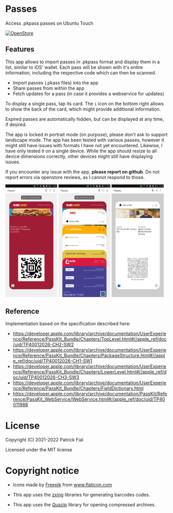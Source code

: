 # Passes
Access .pkpass passes on Ubuntu Touch

[![OpenStore](https://open-store.io/badges/en_US.svg)](https://open-store.io/app/passes.s710)

## Features

This app allows to import passes in .pkpass format and display them in a list, similar to iOS' wallet. Each pass will be shown with it's entire information, including the respective code which can then be scanned.

- Import passes (.pkass files) into the app
- Share passes from within the app
- Fetch updates for a pass (in case it provides a webservice for updates)

To display a single pass, tap its card. The `i` icon on the bottom right allows to show the back of the card, which might provide additional information.

Expired passes are automatically hidden, but can be displayed at any time, if desired.

The app is locked in portrait mode (on purpose), please don't ask to support landscape mode.
The app has been tested with various passes, however it might still have issues with formats I have not yet encountered. Likewise, I have only tested it on a single device. While the app should resize to all device dimensions correctly, other devices might still have displaying issues.

If you encounter any issue with the app, **please report on github**. Do not report errors via openstore reviews, as I cannot respond to those.

<p float="left">
<img title="Screenshot" alt="Screenshot" width="32%" src="screenshots/screenshot1.png">
<img title="Screenshot" alt="Screenshot" width="32%" src="screenshots/screenshot2.png">
<img title="Screenshot" alt="Screenshot" width="32%" src="screenshots/screenshot3.png">

</p>

## Reference

Implementation based on the specification described here:
- https://developer.apple.com/library/archive/documentation/UserExperience/Reference/PassKit_Bundle/Chapters/TopLevel.html#//apple_ref/doc/uid/TP40012026-CH2-SW2
- https://developer.apple.com/library/archive/documentation/UserExperience/Reference/PassKit_Bundle/Chapters/PackageStructure.html#//apple_ref/doc/uid/TP40012026-CH1-SW1
- https://developer.apple.com/library/archive/documentation/UserExperience/Reference/PassKit_Bundle/Chapters/LowerLevel.html#//apple_ref/doc/uid/TP40012026-CH3-SW3
- https://developer.apple.com/library/archive/documentation/UserExperience/Reference/PassKit_Bundle/Chapters/FieldDictionary.html
- https://developer.apple.com/library/archive/documentation/PassKit/Reference/PassKit_WebService/WebService.html#//apple_ref/doc/uid/TP40011988


# License

Copyright (C) 2021-2022 Patrick Fial

Licensed under the MIT license

# Copyright notice
- Icons made by <a href="https://www.freepik.com" title="Freepik">Freepik</a> from <a href="https://www.flaticon.com/" title="Flaticon">www.flaticon.com</a>

- This app uses the [zxing](https://github.com/nu-book/zxing-cpp.git) libraries for generating barcodes codes.

- This app uses the [Quazip](https://github.com/stachenov/quazip.git) library for opening compressed archives.
